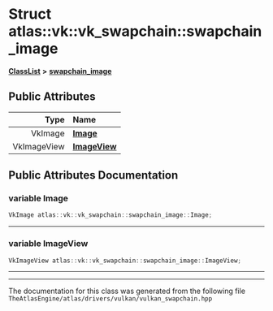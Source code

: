 

# Struct atlas::vk::vk\_swapchain::swapchain\_image



[**ClassList**](annotated.md) **>** [**swapchain\_image**](structatlas_1_1vk_1_1vk__swapchain_1_1swapchain__image.md)


























## Public Attributes

| Type | Name |
| ---: | :--- |
|  VkImage | [**Image**](#variable-image)  <br> |
|  VkImageView | [**ImageView**](#variable-imageview)  <br> |












































## Public Attributes Documentation




### variable Image 

```C++
VkImage atlas::vk::vk_swapchain::swapchain_image::Image;
```




<hr>



### variable ImageView 

```C++
VkImageView atlas::vk::vk_swapchain::swapchain_image::ImageView;
```




<hr>

------------------------------
The documentation for this class was generated from the following file `TheAtlasEngine/atlas/drivers/vulkan/vulkan_swapchain.hpp`

